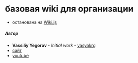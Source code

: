 # базовая wiki для организации
- останована на [Wiki.js](https://docs.requarks.io/install/docker)


##### Автор
- **Vassiliy Yegorov** - *Initial work* - [vasyakrg](https://github.com/vasyakrg)
- [сайт](https://realmanual.ru)
- [youtube](https://youtube.com/realmanual)
